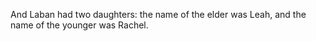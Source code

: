 And Laban had two daughters: the name of the elder was Leah, and the name of the younger was Rachel.

